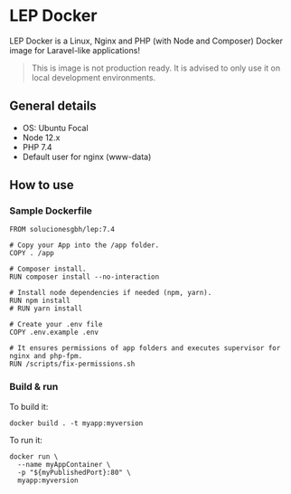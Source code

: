 # LEP Docker

LEP Docker is a Linux, Nginx and PHP (with Node and Composer) Docker image for Laravel-like applications!

> This is image is not production ready. It is advised to only use it on local development environments.

## General details

- OS: Ubuntu Focal
- Node 12.x
- PHP 7.4
- Default user for nginx (www-data)

## How to use

### Sample Dockerfile

```docker
FROM solucionesgbh/lep:7.4

# Copy your App into the /app folder.
COPY . /app

# Composer install.
RUN composer install --no-interaction

# Install node dependencies if needed (npm, yarn).
RUN npm install
# RUN yarn install

# Create your .env file
COPY .env.example .env

# It ensures permissions of app folders and executes supervisor for nginx and php-fpm.
RUN /scripts/fix-permissions.sh
```

### Build & run

To build it:

```shell
docker build . -t myapp:myversion
```

To run it:

```shell
docker run \
  --name myAppContainer \
  -p "${myPublishedPort}:80" \
  myapp:myversion
```
